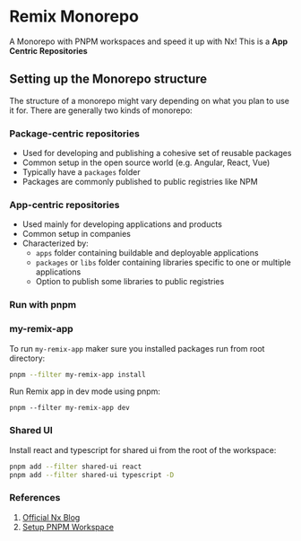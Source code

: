 # Remix Monorepo

A Monorepo with PNPM workspaces and speed it up with Nx! This is a **App Centric Repositories**

## Setting up the Monorepo structure

The structure of a monorepo might vary depending on what you plan to use it for. There are generally two kinds of monorepo:

### Package-centric repositories

- Used for developing and publishing a cohesive set of reusable packages
- Common setup in the open source world (e.g. Angular, React, Vue)
- Typically have a `packages` folder
- Packages are commonly published to public registries like NPM

### App-centric repositories

- Used mainly for developing applications and products
- Common setup in companies
- Characterized by:
  - `apps` folder containing buildable and deployable applications
  - `packages` or `libs` folder containing libraries specific to one or multiple applications
  - Option to publish some libraries to public registries

### Run with pnpm

### my-remix-app

To run `my-remix-app` maker sure you installed packages run from root directory:

```bash
pnpm --filter my-remix-app install
```

Run Remix app in dev mode using pnpm:

```
pnpm --filter my-remix-app dev
```

### Shared UI

Install react and typescript for shared ui from the root of the workspace:

```bash
pnpm add --filter shared-ui react
pnpm add --filter shared-ui typescript -D
```

### References

1. [Official Nx Blog](https://nx.dev/blog/setup-a-monorepo-with-pnpm-workspaces-and-speed-it-up-with-nx)
2. [Setup PNPM Workspace](https://dev.to/vinomanick/create-a-monorepo-using-pnpm-workspace-1ebn)
